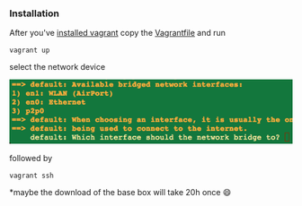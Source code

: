 ### Installation

After you've [installed vagrant](http://www.vagrantup.com/downloads) copy the [Vagrantfile](Vagrantfile) and run
```
vagrant up
```
select the network device

<img src="../img/selectnetworkdevice.png">


followed by
```
vagrant ssh
```
*maybe the download of the base box will take 20h once :smile:
